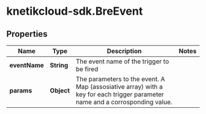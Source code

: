 # knetikcloud-sdk.BreEvent

## Properties
Name | Type | Description | Notes
------------ | ------------- | ------------- | -------------
**eventName** | **String** | The event name of the trigger to be fired | 
**params** | **Object** | The parameters to the event. A Map (assosiative array) with a key for each trigger parameter name and a corrosponding value. | 


